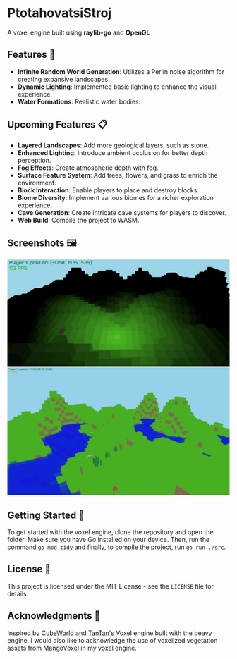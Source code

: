 # PtotahovatsiStroj
A voxel engine built using **raylib-go** and **OpenGL**

##  Features 🌟
- **Infinite Random World Generation**: Utilizes a Perlin noise algorithm for creating expansive landscapes.
- **Dynamic Lighting**: Implemented basic lighting to enhance the visual experience.
- **Water Formations**: Realistic water bodies.

## Upcoming Features 📋
- **Layered Landscapes**: Add more geological layers, such as stone.
- **Enhanced Lighting**: Introduce ambient occlusion for better depth perception.
- **Fog Effects**: Create atmospheric depth with fog.
- **Surface Feature System**: Add trees, flowers, and grass to enrich the environment.
- **Block Interaction**: Enable players to place and destroy blocks.
- **Biome Diversity**: Implement various biomes for a richer exploration experience.
- **Cave Generation**: Create intricate cave systems for players to discover.
- **Web Build**: Compile the project to WASM.

## Screenshots 🖼️
<img src="./img/lighting.png" alt="light" width="1000px">
<img src="./img/landscape.png" alt="world_gen" width="1000px">

## Getting Started 🚀
To get started with the voxel engine, clone the repository and open the folder. Make sure you have Go installed on your device. Then, run the command `go mod tidy` and finally, to compile the project, run `go run ./src`.

## License 📄
This project is licensed under the MIT License - see the `LICENSE` file for details.

## Acknowledgments 🙏
Inspired by [CubeWorld](https://store.steampowered.com/app/1128000/Cube_World/) and [TanTan's](https://github.com/TanTanDev) Voxel engine built with the beavy engine. I would also like to acknowledge the use of voxelized vegetation assets from [MangoVoxel](https://mangovoxel.itch.io/voxelfoliage) in my voxel engine. <!--Special thanks to the resources and tutorials that helped shape this project.-->